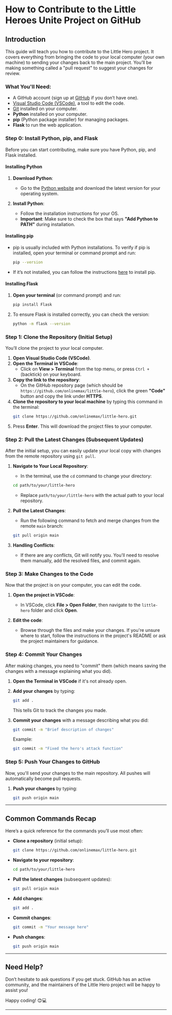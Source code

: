 

# How to Contribute to the Little Heroes Unite Project on GitHub

## Introduction
This guide will teach you how to contribute to the Little Hero project. It covers everything from bringing the code to your local computer (your own machine) to sending your changes back to the main project. You’ll be making something called a "pull request" to suggest your changes for review.

### What You'll Need:
- A GitHub account (sign up at [GitHub](https://github.com) if you don’t have one).
- [Visual Studio Code (VSCode)](https://code.visualstudio.com/), a tool to edit the code.
- [Git](https://git-scm.com/) installed on your computer.
- **Python** installed on your computer.
- **pip** (Python package installer) for managing packages.
- **Flask** to run the web application.

### Step 0: Install Python, pip, and Flask
Before you can start contributing, make sure you have Python, pip, and Flask installed.

#### Installing Python
1. **Download Python**:
   - Go to the [Python website](https://www.python.org/downloads/) and download the latest version for your operating system.

2. **Install Python**:
   - Follow the installation instructions for your OS.
   - **Important**: Make sure to check the box that says **"Add Python to PATH"** during installation.

#### Installing pip
- pip is usually included with Python installations. To verify if pip is installed, open your terminal or command prompt and run:
  ```bash
  pip --version
  ```
- If it’s not installed, you can follow the instructions [here](https://pip.pypa.io/en/stable/installation/) to install pip.

#### Installing Flask
1. **Open your terminal** (or command prompt) and run:
   ```bash
   pip install Flask
   ```

2. To ensure Flask is installed correctly, you can check the version:
   ```bash
   python -m flask --version
   ```

### Step 1: Clone the Repository (Initial Setup)
You’ll clone the project to your local computer.

1. **Open Visual Studio Code (VSCode)**.
2. **Open the Terminal in VSCode**:
   - Click on **View > Terminal** from the top menu, or press `Ctrl + ` (backtick) on your keyboard.
3. **Copy the link to the repository**:
   - On the GitHub repository page (which should be `https://github.com/onlinemax/little-hero`), click the green **"Code"** button and copy the link under **HTTPS**.
4. **Clone the repository to your local machine** by typing this command in the terminal:
   ```bash
   git clone https://github.com/onlinemax/little-hero.git
   ```
5. Press **Enter**. This will download the project files to your computer.

### Step 2: Pull the Latest Changes (Subsequent Updates)
After the initial setup, you can easily update your local copy with changes from the remote repository using `git pull`.

1. **Navigate to Your Local Repository**:
   - In the terminal, use the `cd` command to change your directory:
   ```bash
   cd path/to/your/little-hero
   ```
   - Replace `path/to/your/little-hero` with the actual path to your local repository.

2. **Pull the Latest Changes**:
   - Run the following command to fetch and merge changes from the remote `main` branch:
   ```bash
   git pull origin main
   ```

3. **Handling Conflicts**:
   - If there are any conflicts, Git will notify you. You'll need to resolve them manually, add the resolved files, and commit again.

### Step 3: Make Changes to the Code
Now that the project is on your computer, you can edit the code.

1. **Open the project in VSCode**:
   - In VSCode, click **File > Open Folder**, then navigate to the `little-hero` folder and click **Open**.
   
2. **Edit the code**:
   - Browse through the files and make your changes. If you're unsure where to start, follow the instructions in the project's README or ask the project maintainers for guidance.

### Step 4: Commit Your Changes
After making changes, you need to "commit" them (which means saving the changes with a message explaining what you did).

1. **Open the Terminal in VSCode** if it's not already open.
2. **Add your changes** by typing:
   ```bash
   git add .
   ```
   This tells Git to track the changes you made.

3. **Commit your changes** with a message describing what you did:
   ```bash
   git commit -m "Brief description of changes"
   ```
   Example: 
   ```bash
   git commit -m "Fixed the hero's attack function"
   ```

### Step 5: Push Your Changes to GitHub
Now, you'll send your changes to the main repository. All pushes will automatically become pull requests.

1. **Push your changes** by typing:
   ```bash
   git push origin main
   ```


---

## Common Commands Recap
Here’s a quick reference for the commands you’ll use most often:

- **Clone a repository** (initial setup):
  ```bash
  git clone https://github.com/onlinemax/little-hero.git
  ```

- **Navigate to your repository**:
  ```bash
  cd path/to/your/little-hero
  ```

- **Pull the latest changes** (subsequent updates):
  ```bash
  git pull origin main
  ```

- **Add changes**:
  ```bash
  git add .
  ```

- **Commit changes**:
  ```bash
  git commit -m "Your message here"
  ```

- **Push changes**:
  ```bash
  git push origin main
  ```

---

## Need Help?
Don’t hesitate to ask questions if you get stuck. GitHub has an active community, and the maintainers of the Little Hero project will be happy to assist you!

Happy coding! 😊💻

---

